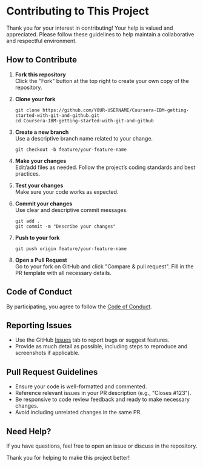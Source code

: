 # Contributing to This Project

Thank you for your interest in contributing! Your help is valued and appreciated. Please follow these guidelines to help maintain a collaborative and respectful environment.

## How to Contribute

1. **Fork this repository**  
   Click the "Fork" button at the top right to create your own copy of the repository.

2. **Clone your fork**  
   ```
   git clone https://github.com/YOUR-USERNAME/Coursera-IBM-getting-started-with-git-and-github.git
   cd Coursera-IBM-getting-started-with-git-and-github
   ```

3. **Create a new branch**  
   Use a descriptive branch name related to your change.
   ```
   git checkout -b feature/your-feature-name
   ```

4. **Make your changes**  
   Edit/add files as needed. Follow the project’s coding standards and best practices.

5. **Test your changes**  
   Make sure your code works as expected.

6. **Commit your changes**  
   Use clear and descriptive commit messages.
   ```
   git add .
   git commit -m "Describe your changes"
   ```

7. **Push to your fork**  
   ```
   git push origin feature/your-feature-name
   ```

8. **Open a Pull Request**  
   Go to your fork on GitHub and click "Compare & pull request". Fill in the PR template with all necessary details.

## Code of Conduct

By participating, you agree to follow the [Code of Conduct](CODE_OF_CONDUCT.md).

## Reporting Issues

- Use the GitHub [Issues](../../issues) tab to report bugs or suggest features.
- Provide as much detail as possible, including steps to reproduce and screenshots if applicable.

## Pull Request Guidelines

- Ensure your code is well-formatted and commented.
- Reference relevant issues in your PR description (e.g., "Closes #123").
- Be responsive to code review feedback and ready to make necessary changes.
- Avoid including unrelated changes in the same PR.

## Need Help?

If you have questions, feel free to open an issue or discuss in the repository.

Thank you for helping to make this project better!
